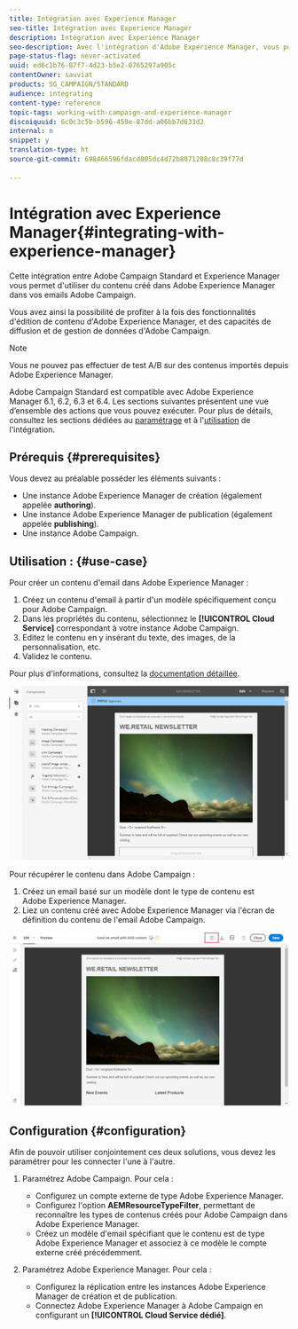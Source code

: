 ```yaml
---
title: Intégration avec Experience Manager
seo-title: Intégration avec Experience Manager
description: Intégration avec Experience Manager
seo-description: Avec l'intégration d'Adobe Experience Manager, vous pouvez créer du contenu directement dans AEM et l'utiliser ultérieurement dans Adobe Campaign.
page-status-flag: never-activated
uuid: ed6c1b76-87f7-4d23-b5e2-0765297a905c
contentOwner: sauviat
products: SG_CAMPAIGN/STANDARD
audience: integrating
content-type: reference
topic-tags: working-with-campaign-and-experience-manager
discoiquuid: 6c0c3c5b-b596-459e-87dd-a06bb7d633d2
internal: n
snippet: y
translation-type: ht
source-git-commit: 698466596fdacd005dc4d72b8071208c8c39f77d

---
```



# Intégration avec Experience Manager{#integrating-with-experience-manager}

Cette intégration entre Adobe Campaign Standard et Experience Manager vous permet d'utiliser du contenu créé dans Adobe Experience Manager dans vos emails Adobe Campaign.

Vous avez ainsi la possibilité de profiter à la fois des fonctionnalités d'édition de contenu d'Adobe Experience Manager, et des capacités de diffusion et de gestion de données d'Adobe Campaign.

>[!NOTE]
>
>Vous ne pouvez pas effectuer de test A/B sur des contenus importés depuis Adobe Experience Manager.

Adobe Campaign Standard est compatible avec Adobe Experience Manager 6.1, 6.2, 6.3 et 6.4. Les sections suivantes présentent une vue d’ensemble des actions que vous pouvez exécuter. Pour plus de détails, consultez les sections dédiées au [paramétrage](https://helpx.adobe.com/fr/experience-manager/6-4/sites/administering/using/campaignstandard.html) et à l'[utilisation](https://helpx.adobe.com/fr/experience-manager/6-4/sites/authoring/using/campaign.html) de l'intégration.

## Prérequis {#prerequisites}

Vous devez au préalable posséder les éléments suivants :

* Une instance Adobe Experience Manager de création (également appelée **authoring**).
* Une instance Adobe Experience Manager de publication (également appelée **publishing**).
* Une instance Adobe Campaign.

## Utilisation :  {#use-case}

Pour créer un contenu d'email dans Adobe Experience Manager :

1. Créez un contenu d'email à partir d'un modèle spécifiquement conçu pour Adobe Campaign.
1. Dans les propriétés du contenu, sélectionnez le **[!UICONTROL Cloud Service]** correspondant à votre instance Adobe Campaign.
1. Editez le contenu en y insérant du texte, des images, de la personnalisation, etc.
1. Validez le contenu.

Pour plus d'informations, consultez la [documentation détaillée](https://helpx.adobe.com/fr/experience-manager/6-2/sites/authoring/using/campaign.html).

![](assets/aem_content.png)

Pour récupérer le contenu dans Adobe Campaign :

1. Créez un email basé sur un modèle dont le type de contenu est Adobe Experience Manager.
1. Liez un contenu créé avec Adobe Experience Manager via l'écran de définition du contenu de l'email Adobe Campaign.

![](assets/aem_linked_content.png)

## Configuration  {#configuration}

Afin de pouvoir utiliser conjointement ces deux solutions, vous devez les paramétrer pour les connecter l'une à l'autre.

1. Paramétrez Adobe Campaign. Pour cela :

   * Configurez un compte externe de type Adobe Experience Manager.
   * Configurez l'option **AEMResourceTypeFilter**, permettant de reconnaître les types de contenus créés pour Adobe Campaign dans Adobe Experience Manager.
   * Créez un modèle d'email spécifiant que le contenu est de type Adobe Experience Manager et associez à ce modèle le compte externe créé précédemment.

1. Paramétrez Adobe Experience Manager. Pour cela :

   * Configurez la réplication entre les instances Adobe Experience Manager de création et de publication.
   * Connectez Adobe Experience Manager à Adobe Campaign en configurant un **[!UICONTROL Cloud Service dédié]**.

